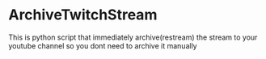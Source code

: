 # ArchiveTwitchStream
This is python script that immediately archive(restream) the stream to your youtube channel so you dont need to archive it manually
